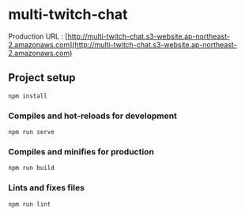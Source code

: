 # multi-twitch-chat

Production URL : [http://multi-twitch-chat.s3-website.ap-northeast-2.amazonaws.com](http://multi-twitch-chat.s3-website.ap-northeast-2.amazonaws.com)

## Project setup
```
npm install
```

### Compiles and hot-reloads for development
```
npm run serve
```

### Compiles and minifies for production
```
npm run build
```

### Lints and fixes files
```
npm run lint
```
